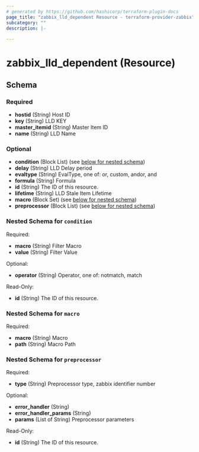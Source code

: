 ```yaml
---
# generated by https://github.com/hashicorp/terraform-plugin-docs
page_title: "zabbix_lld_dependent Resource - terraform-provider-zabbix"
subcategory: ""
description: |-
  
---
```


# zabbix_lld_dependent (Resource)





<!-- schema generated by tfplugindocs -->
## Schema

### Required

- **hostid** (String) Host ID
- **key** (String) LLD KEY
- **master_itemid** (String) Master Item ID
- **name** (String) LLD Name

### Optional

- **condition** (Block List) (see [below for nested schema](#nestedblock--condition))
- **delay** (String) LLD Delay period
- **evaltype** (String) EvalType, one of: or, custom, andor, and
- **formula** (String) Formula
- **id** (String) The ID of this resource.
- **lifetime** (String) LLD Stale Item Lifetime
- **macro** (Block Set) (see [below for nested schema](#nestedblock--macro))
- **preprocessor** (Block List) (see [below for nested schema](#nestedblock--preprocessor))

<a id="nestedblock--condition"></a>
### Nested Schema for `condition`

Required:

- **macro** (String) Filter Macro
- **value** (String) Filter Value

Optional:

- **operator** (String) Operator, one of: notmatch, match

Read-Only:

- **id** (String) The ID of this resource.


<a id="nestedblock--macro"></a>
### Nested Schema for `macro`

Required:

- **macro** (String) Macro
- **path** (String) Macro Path


<a id="nestedblock--preprocessor"></a>
### Nested Schema for `preprocessor`

Required:

- **type** (String) Preprocessor type, zabbix identifier number

Optional:

- **error_handler** (String)
- **error_handler_params** (String)
- **params** (List of String) Preprocessor parameters

Read-Only:

- **id** (String) The ID of this resource.


